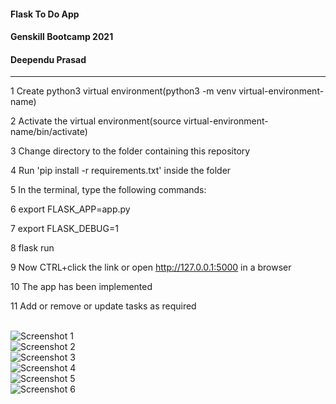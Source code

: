 #### Flask To Do App

#### Genskill Bootcamp 2021 

#### Deependu Prasad

<hr>

1 Create python3 virtual environment(python3 -m venv virtual-environment-name)
  
2 Activate the virtual environment(source virtual-environment-name/bin/activate)

3 Change directory to the folder containing this repository

4 Run 'pip install -r requirements.txt' inside the folder

5 In the terminal, type the following commands:

6 export FLASK_APP=app.py

7 export FLASK_DEBUG=1

8 flask run

9 Now CTRL+click the link or open http://127.0.0.1:5000 in a browser 

10 The app has been implemented

11 Add or remove or update tasks as required

</hr>
<br>
<img src="https://github.com/deependuprasad/genskillprojectdeependu/blob/main/Screenshots/Screenshot%20from%202021-07-28%2021-37-52.png" alt="Screenshot 1">
<br>
<img src="https://github.com/deependuprasad/genskillprojectdeependu/blob/main/Screenshots/Screenshot%20from%202021-07-28%2021-53-45.png" alt="Screenshot 2">
<br>
<img src="https://github.com/deependuprasad/genskillprojectdeependu/blob/main/Screenshots/Screenshot%20from%202021-07-28%2021-38-54.png" alt="Screenshot 3">
<br>
<img src="https://github.com/deependuprasad/genskillprojectdeependu/blob/main/Screenshots/Screenshot%20from%202021-07-28%2021-47-30.png" alt="Screenshot 4">
<br>
<img src="https://github.com/deependuprasad/genskillprojectdeependu/blob/main/Screenshots/Screenshot%20from%202021-07-28%2021-38-56.png" alt="Screenshot 5">
<br>
<img src="https://github.com/deependuprasad/genskillprojectdeependu/blob/main/Screenshots/Screenshot%20from%202021-07-28%2021-52-55.png" alt="Screenshot 6">
<br>
